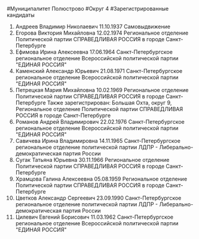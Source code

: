 #Муниципалитет
Полюстрово
#Округ
4
#Зарегистрированные кандидаты
1. Андреев Владимир Николаевич 11.10.1937
Самовыдвижение
2. Егорова Виктория Михайловна 12.02.1974
Региональное отделение Политической партии СПРАВЕДЛИВАЯ РОССИЯ в городе Санкт-Петербурге
3. Ефимова Ирина Алексеевна 17.06.1964
Санкт-Петербургское региональное отделение Всероссийской политической партии "ЕДИНАЯ РОССИЯ"
4. Каменский Александр Юрьевич 21.08.1971
Санкт-Петербургское региональное отделение Всероссийской политической партии "ЕДИНАЯ РОССИЯ"
5. Петрецкая Мария Михайловна 10.02.1969
Региональное отделение Политической партии СПРАВЕДЛИВАЯ РОССИЯ в городе Санкт-Петербурге
Также зарегистрирован: Большая Охта, округ 9, Региональное отделение Политической партии СПРАВЕДЛИВАЯ РОССИЯ в городе Санкт-Петербурге
6. Романов Андрей Владимирович 22.02.1976
Санкт-Петербургское региональное отделение Всероссийской политической партии "ЕДИНАЯ РОССИЯ"
7. Савичева Ирина Владимировна 14.11.1965
Санкт-Петербургское региональное отделение политической партии ЛДПР - Либерально-демократическая партия России
8. Сугак Татьяна Юрьевна 30.11.1966
Региональное отделение Политической партии СПРАВЕДЛИВАЯ РОССИЯ в городе Санкт-Петербурге
9. Храмцова Галина Алексеевна 05.08.1959
Региональное отделение Политической партии СПРАВЕДЛИВАЯ РОССИЯ в городе Санкт-Петербурге
10. Цветков Александр Сергеевич 23.09.1990
Санкт-Петербургское региональное отделение политической партии ЛДПР - Либерально-демократическая партия России
11. Цилевич Евгений Борисович 11.03.1962
Санкт-Петербургское региональное отделение Всероссийской политической партии "ЕДИНАЯ РОССИЯ"
